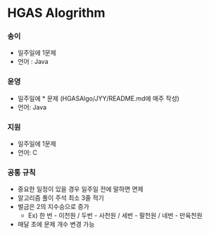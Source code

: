 # HGAS Alogrithm

### 송이

- 일주일에 1문제
- 언어 : Java



### 윤영

- 일주일에 * 문제 (HGASAlgo/JYY/README.md에 매주 작성)
- 언어: Java



### 지원

- 일주일에 1문제
- 언어: C



### 공통 규칙

- 중요한 일정이 있을 경우 일주일 전에 말하면 면제
- 알고리즘 풀이 주석 최소 3줄 적기
- 벌금은 2의 지수승으로 증가
  - Ex) 한 번 - 이천원 / 두번 - 사천원 / 세번 - 팔천원 / 네번 - 만육천원
- 매달 초에 문제 개수 변경 가능
